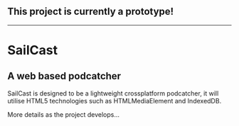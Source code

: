 ## This project is currently a prototype!

---

# SailCast
## A web based podcatcher

SailCast is designed to be a lightweight crossplatform podcatcher, it will utilise HTML5 technologies such as HTMLMediaElement and IndexedDB.

More details as the project develops...